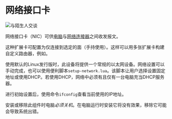 # 网络接口卡
![与陌生人交谈](item:oc2r:network_interface_card)

网络接口卡（NIC）可供[电脑](../block/computer.md)与[网络连接器](../block/network_connector.md)之间收发报文。

这种扩展卡可配置为仅连接到选定的面（手持使用）。这样可以用多张扩展卡构建自定义路由器，例如。

使用默认的Linux发行版时，此设备将提供一个常规的以太网设备。网络设置可以手动完成，也可以使用便利脚本`setup-network.lua`。该脚本让用户选择设置固定地址或使用DHCP。若使用DHCP，网络中必须有且仅有一台电脑充当DHCP服务器。

进行初始设置后，使用命令`ifconfig`查看当前使用的IP地址。

安装或移除此组件时电脑*必须关机*。在电脑运行时安装它将没有效果，移除它可能会导致系统出错。
